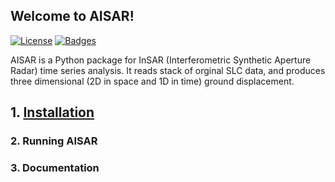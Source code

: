 ## Welcome to AISAR!

[![License](http://img.shields.io/:license-mit-blue.svg)](https://github.com/xiechou/AISAR.git)
[![Badges](http://img.shields.io/:badges-7/7-ff6799.svg)](https://github.com/xiechou/AISAR.git)

AISAR is a Python package for InSAR (Interferometric Synthetic Aperture Radar) time series analysis.
It reads stack of orginal SLC data, and produces three dimensional (2D in space and 1D in time) ground displacement.   

## 1. [Installation](./installation.md) ###


  
### 2. Running AISAR



   
### 3. Documentation
   
